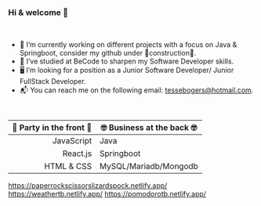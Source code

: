 ### Hi & welcome :sunflower:
</br>

- 🔭 I’m currently working on different projects with a focus on Java & Springboot, consider my github under 🚧construction🚧.
- 🌱 I’ve studied at BeCode to sharpen my Software Developer skills.
- 🖥️ I’m looking for a position as a Junior Software Developer/ Junior FullStack Developer.
- 📬 You can reach me on the following email: tessebogers@hotmail.com.

</br>
 
| 🎊 Party in the front 🎊 | 🤓 Business at the back 🤓 |
|-----:|-----------|
| JavaScript| Java|
| React.js | Springboot|
| HTML & CSS | MySQL/Mariadb/Mongodb |

https://paperrockscissorslizardspock.netlify.app/
https://weathertb.netlify.app/
https://pomodorotb.netlify.app/

